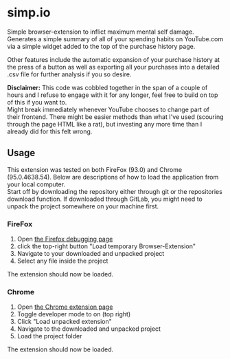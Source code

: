 # simp.io
Simple browser-extension to inflict maximum mental self damage. Generates a simple summary of all of your spending
habits on YouTube.com via a simple widget added to the top of the purchase history page.  
  
Other features include the automatic expansion of your purchase history at the press of a button as well as
exporting all your purchases into a detailed .csv file for further analysis if you so desire.  
  
**Disclaimer:** This code was cobbled together in the span of a couple of hours and I refuse to engage with it
for any longer, feel free to build on top of this if you want to.  
Might break immediately whenever YouTube chooses to change part of their frontend. There might be easier methods
than what I've used (scouring through the page HTML like a rat), but investing any more time than I already did
for this felt wrong.

## Usage
This extension was tested on both FireFox (93.0) and Chrome (95.0.4638.54). Below are descriptions of how to load the
application from your local computer.  
Start off by downloading the repository either through git or the repositories download function. If downloaded through
GitLab, you might need to unpack the project somewhere on your machine first.

### FireFox

1. Open [the Firefox debugging page](about:debugging#/runtime/this-firefox) 
2. click the top-right button "Load temporary Browser-Extension"
3. Navigate to your downloaded and unpacked project
4. Select any file inside the project

The extension should now be loaded.

### Chrome

1. Open [the Chrome extension page](chrome://extensions/)
2. Toggle developer mode to on (top right)
3. Click "Load unpacked extension"
4. Navigate to the downloaded and unpacked project
5. Load the project folder

The extension should now be loaded.
